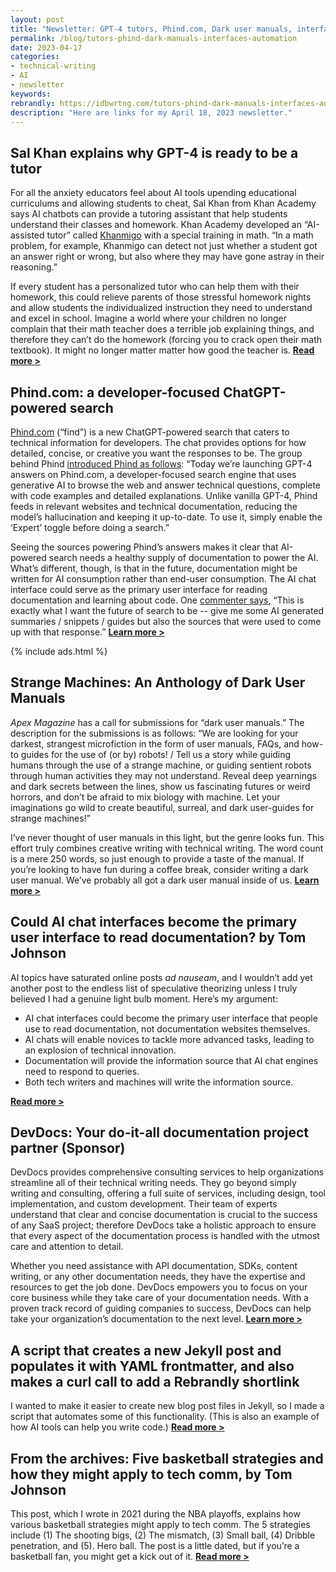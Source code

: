 ```yaml
---
layout: post
title: "Newsletter: GPT-4 tutors, Phind.com, Dark user manuals, interfaces for reading docs, automation scripts, and bball (April 18, 2023)"
permalink: /blog/tutors-phind-dark-manuals-interfaces-automation
date: 2023-04-17
categories:
- technical-writing
- AI
- newsletter
keywords: 
rebrandly: https://idbwrtng.com/tutors-phind-dark-manuals-interfaces-automation
description: "Here are links for my April 18, 2023 newsletter."
---
```


## Sal Khan explains why GPT-4 is ready to be a tutor

For all the anxiety educators feel about AI tools upending educational curriculums and allowing students to cheat, Sal Khan from Khan Academy says AI chatbots can provide a tutoring assistant that help students understand their classes and homework. Khan Academy developed an “AI-assisted tutor” called [Khanmigo](https://www.khanacademy.org/khan-labs) with a special training in math. “In a math problem, for example, Khanmigo can detect not just whether a student got an answer right or wrong, but also where they may have gone astray in their reasoning.” 

If every student has a personalized tutor who can help them with their homework, this could relieve parents of those stressful homework nights and allow students the individualized instruction they need to understand and excel in school. Imagine a world where your children no longer complain that their math teacher does a terrible job explaining things, and therefore they can’t do the homework (forcing you to crack open their math textbook). It might no longer matter matter how good the teacher is. [**Read more >**](https://www.axios.com/2023/04/07/sal-khan-chatgpt-gpt4-tutor)

## Phind.com: a developer-focused ChatGPT-powered search

[Phind.com](https://www.phind.com/) (“find”) is a new ChatGPT-powered search that caters to technical information for developers. The chat provides options for how detailed, concise, or creative you want the responses to be. The group behind Phind [introduced Phind as follows](https://hackerweb.app/#/item/35543668): “Today we’re launching GPT-4 answers on Phind.com, a developer-focused search engine that uses generative AI to browse the web and answer technical questions, complete with code examples and detailed explanations. Unlike vanilla GPT-4, Phind feeds in relevant websites and technical documentation, reducing the model’s hallucination and keeping it up-to-date. To use it, simply enable the ‘Expert’ toggle before doing a search.”

Seeing the sources powering Phind’s answers makes it clear that AI-powered search needs a healthy supply of documentation to power the AI. What’s different, though, is that in the future, documentation might be written for AI consumption rather than end-user consumption. The AI chat interface could serve as the primary user interface for reading documentation and learning about code. One [commenter says](https://hackerweb.app/#/item/35543668), “This is exactly what I want the future of search to be -- give me some AI generated summaries / snippets / guides but also the sources that were used to come up with that response.” [**Learn more >**](https://www.phind.com/)

{% include ads.html %}

## Strange Machines: An Anthology of Dark User Manuals

_Apex Magazine_ has a call for submissions for “dark user manuals.” The description for the submissions is as follows: “We are looking for your darkest, strangest microfiction in the form of user manuals, FAQs, and how-to guides for the use of (or by) robots! / Tell us a story while guiding humans through the use of a strange machine, or guiding sentient robots through human activities they may not understand. Reveal deep yearnings and dark secrets between the lines, show us fascinating futures or weird horrors, and don’t be afraid to mix biology with machine. Let your imaginations go wild to create beautiful, surreal, and dark user-guides for strange machines!”

I’ve never thought of user manuals in this light, but the genre looks fun. This effort truly combines creative writing with technical writing. The word count is a mere 250 words, so just enough to provide a taste of the manual. If you’re looking to have fun during a coffee break, consider writing a dark user manual. We’ve probably all got a dark user manual inside of us. [**Learn more >**](https://apex-magazine.com/blog/strange-machines-an-anthology-of-dark-user-manualsstrange-machines/) 

## Could AI chat interfaces become the primary user interface to read documentation? by Tom Johnson

AI topics have saturated online posts _ad nauseam_, and I wouldn’t add yet another post to the endless list of speculative theorizing unless I truly believed I had a genuine light bulb moment. Here’s my argument:

* AI chat interfaces could become the primary user interface that people use to read documentation, not documentation websites themselves.
* ​​AI chats will enable novices to tackle more advanced tasks, leading to an explosion of technical innovation.
* Documentation will provide the information source that AI chat engines need to respond to queries.
* Both tech writers and machines will write the information source.

[**Read more >**](/blog/ai-chat-interfaces-are-the-new-user-interface-for-docs)

## DevDocs: Your do-it-all documentation project partner (Sponsor)

DevDocs provides comprehensive consulting services to help organizations streamline all of their technical writing needs. They go beyond simply writing and consulting, offering a full suite of services, including design, tool implementation, and custom development. Their team of experts understand that clear and concise documentation is crucial to the success of any SaaS project; therefore DevDocs take a holistic approach to ensure that every aspect of the documentation process is handled with the utmost care and attention to detail. 

Whether you need assistance with API documentation, SDKs, content writing, or any other documentation needs, they have the expertise and resources to get the job done. DevDocs empowers you to focus on your core business while they take care of your documentation needs. With a proven track record of guiding companies to success, DevDocs can help take your organization’s documentation to the next level. [**Learn more >**](https://idbwrtng.com/devdocs) 

## A script that creates a new Jekyll post and populates it with YAML frontmatter, and also makes a curl call to add a Rebrandly shortlink

I wanted to make it easier to create new blog post files in Jekyll, so I made a script that automates some of this functionality. (This is also an example of how AI tools can help you write code.) [**Read more >**](/blog/create-script-to-auto-create-new-post-jekyll)

## From the archives: Five basketball strategies and how they might apply to tech comm, by Tom Johnson

This post, which I wrote in 2021 during the NBA playoffs, explains how various basketball strategies might apply to tech comm. The 5 strategies include (1) The shooting bigs, (2) The mismatch, (3) Small ball, (4) Dribble penetration, and (5). Hero ball. The post is a little dated, but if you’re a basketball fan, you might get a kick out of it. [**Read more >**](/blog/basketball-strategies-applicability-to-tech-comm)

